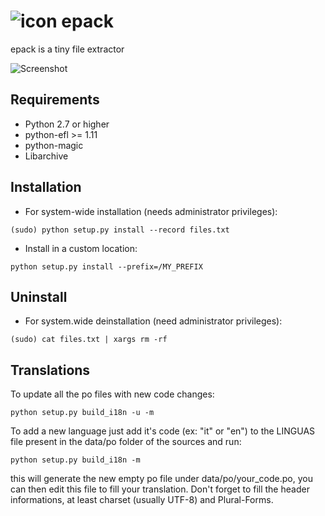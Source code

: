 ![icon](https://github.com/wfx/epack/blob/master/data/epack.png) epack
=====

epack is a tiny file extractor

![Screenshot](https://github.com/wfx/epack/blob/master/data/screenshot.jpg)


## Requirements ##

* Python 2.7 or higher
* python-efl >= 1.11
* python-magic
* Libarchive


## Installation ##

* For system-wide installation (needs administrator privileges):

 `(sudo) python setup.py install --record files.txt`

* Install in a custom location:

 `python setup.py install --prefix=/MY_PREFIX`

## Uninstall ##

* For system.wide deinstallation (need administrator privileges):

 `(sudo) cat files.txt | xargs rm -rf`

## Translations ##

To update all the po files with new code changes:

`python setup.py build_i18n -u -m`

To add a new language just add it's code (ex: "it" or "en") to the LINGUAS
file present in the data/po folder of the sources and run:

`python setup.py build_i18n -m`

this will generate the new empty po file under data/po/your_code.po, you
can then edit this file to fill your translation. Don't forget to fill the
header informations, at least charset (usually UTF-8) and Plural-Forms.

